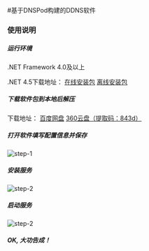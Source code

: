 #基于DNSPod构建的DDNS软件

### 使用说明

##### 运行环境
.NET Framework 4.0及以上  

.NET 4.5下载地址： [在线安装包](http://go.microsoft.com/fwlink/?LinkId=225704) [离线安装包](http://go.microsoft.com/fwlink/?LinkId=225702)

##### 下载软件包到本地后解压
下载地址： [百度网盘](http://pan.baidu.com/s/1i3RMOPB)  [360云盘（提取码：843d）](https://yunpan.cn/cYvrdSmH3cbT9)

##### 打开软件填写配置信息并保存 
![step-1](http://pic.sueri.cn/di-8KAF.png)

##### 安装服务
![step-2](http://pic.sueri.cn/di-D8W0.png)

##### 启动服务
![step-2](http://pic.sueri.cn/di-FIXJ.png)


##### OK, 大功告成！
